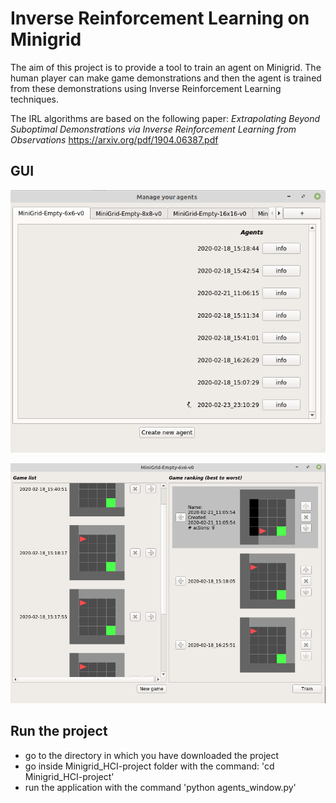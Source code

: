 # Inverse Reinforcement Learning on Minigrid

The aim of this project is to provide a tool to train an agent on Minigrid. The human player can make game demonstrations and then the agent is trained from these demonstrations using Inverse Reinforcement Learning techniques.

The IRL algorithms are based on the following paper:
*Extrapolating Beyond Suboptimal Demonstrations via Inverse Reinforcement Learning from Observations*
https://arxiv.org/pdf/1904.06387.pdf

## GUI
![Alt Text](./figures/agents.png "All the created agents")

![](./figures/newAgent.png "Create a new agent")

## Run the project
- go to the directory in which you have downloaded the project
- go inside Minigrid_HCI-project folder with the command: 'cd Minigrid_HCI-project'
- run the application with the command 'python agents_window.py'
